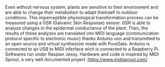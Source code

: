 Even without nervous system, plants are sensitive to their environment and are able to change their metabolism to adapt themself to outdoor conditions. This imperceptible physiological transformation process can be measured using a GSR (Galvanic Skin Response) sensor. GSR is able to analyze changes in the epidermal conductance of the plant.
Then, the results of these analyzes are translated into MIDI language (communication protocol specific to electronic music) thanks Arduino uno and transmitted to an open source and virtual synthesizer made with PureData.
Arduino is connected to an USB to MIDI inferface wich is connected to a Raspberry Pi. Softwares run under Raspian Jessy.
Hardware and code is inspired by MIDI Sprout, a very well documented project :https://www.midisprout.com/
